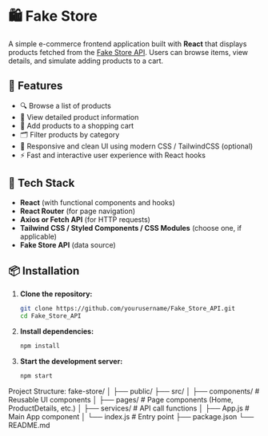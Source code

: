 # 🛍️ Fake Store

A simple e-commerce frontend application built with **React** that displays products fetched from the [Fake Store API](https://fakestoreapi.com/). Users can browse items, view details, and simulate adding products to a cart.

## 🚀 Features

- 🔍 Browse a list of products  
- 📄 View detailed product information  
- 🛒 Add products to a shopping cart  
- 🗂️ Filter products by category  
- 💅 Responsive and clean UI using modern CSS / TailwindCSS (optional)  
- ⚡ Fast and interactive user experience with React hooks  

## 🧰 Tech Stack

- **React** (with functional components and hooks)  
- **React Router** (for page navigation)  
- **Axios or Fetch API** (for HTTP requests)  
- **Tailwind CSS / Styled Components / CSS Modules** (choose one, if applicable)  
- **Fake Store API** (data source)  

## 📦 Installation

1. **Clone the repository:**
   ```bash
   git clone https://github.com/yourusername/Fake_Store_API.git
   cd Fake_Store_API

2. **Install dependencies:**
   ```bash
   npm install
3. **Start the development server:**
   ```bash
   npm start

 Project Structure:
 fake-store/
│
├── public/
├── src/
│   ├── components/       # Reusable UI components
│   ├── pages/            # Page components (Home, ProductDetails, etc.)
│   ├── services/         # API call functions
│   ├── App.js            # Main App component
│   └── index.js          # Entry point
├── package.json
└── README.md



